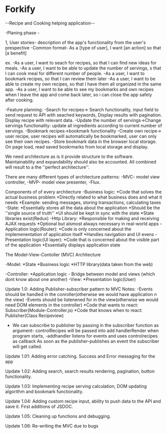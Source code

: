 # Forkify

--Recipe and Cooking helping application--

-Planing phase -

1, User stories- description of the app's functionality from the user's prespective
-Common format- As a [type of user], I want [an action] so that [a benefit]

ex.
-As a user, I want to seach for recipes, so that I can find new ideas for meals.
-As a user, I want to be able to update the number of servings, s that I can cook meal for different number of people.
-As a user, I want to bookmark recipes, so that I can review them later
-As a user, I want to be able to create my own recipes, so that I have them all organized in the same app.
-As a user, I want to be able to see my bookmarks and own recipes when I leave the app and come back later, so i can close the app safely after cooking.

-Feature planning:
-Search for recipes-> Search functionality, input field to send request to API with seached keywords, Display results with pagination. Display recipe with relevant data.
-Update the number of servings->Change servings functionality: update all ingredients according to current number of servings.
-Bookmark recipes->bookmark functionality
-Create own recipe-> user recipe, user recipes will automatically be bookmarked, user can only see their own recipes.
-Store bookmark data in the browser local storage. On page load, read saved bookrmarks from local storage and display.

We need architecture as is it provide structure to the software. Maintainability and expandability should also be accounted. All combined will result to a the ''perfect architecture''.

There are many different types of architecture patterns:
-MVC- model view controller,
-MVP- model view presenter,
-Flux.

Components of of every architecture
-Business logic:
*Code that solves the actual business problem
*Directly related to what business does and what it needs
*Example: sending messages, storing transactions, calculating taxes
-State:
*Essentially stores all the data about the application
*Should be the ''single source of truth''
*UI should be kept in sync with the state
*State libraries exist(Redux)
-Http Library:
*Responsible for making and receiving AJAX requests
*Optional but alsmost always necessary in real-world apps
-Application logic(Router):
*Code is only concerned about the implemenentation of application itself
*Handles navigation and UI evens
-Presentation logic(UI layer):
*Code that is concerned about the visible part of the application
\*Essentially displays application state

The Model-View-Contoller (MVC) Architecture

-Model:
*State
*Business logic
\*HTTP library(data taken from the web)

-Controller:
*Application logic - Bridge between model and views (which dont know about one another)
-View:
*Presentation logic(User)

Update 1.0:
Adding Publisher-subscriber pattern to MVC
Notes:
-Events should be handled in the conroller(otherwise we would have application n the view)
-Events should be listenened for in the view(otherwise we would need DOM elements in the controller)
*Code that wants to react: Subscriber(Module-Controller.js)
*Code that knows when to react: Publisher(Class Recipeview)

- We can subscribe to publisher by passing in the subscriber function as argument- controlRecipes will be passed into add handlerRender when program starts,
  -addhandler listens for events and uses controlrecipes as callback
  As soon as the publisher-publishes an event the subscriber will get called.

Update 1.01:
Adding error catching. Success and Error messaging for the app

Update 1.02:
Adding search, search results rendering, pagination, button functionality.

Update 1.03:
Implementing recipe serving calculation, DOM updating algorithm and bookmark functionality.

Update 1.04:
Adding custom recipe input, ability to push data to the API and save it. First additions of JSDOC.

Update 1.05:
Cleaning up functions and debugging.

Update 1.06:
Re-writing the MVC due to bugs
